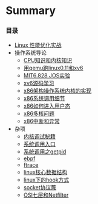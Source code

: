 # Summary

### 目录
* [Linux 性能优化实战](docs/linux-combat.md)
* 操作系统导论
  * [CPU知识和内核知识](docs/ostep/1.md)
  * [用qemu跑linux0.11和xv6](docs/ostep/2.md)
  * [MIT6.828 JOS实验](docs/ostep/3.md)
  * [xv6源码学习](docs/ostep/4.md)
  * [x86架构操作系统内核的实现](docs/ostep/x86-00.md)
  * [x86系统调用细节](docs/ostep/x86-01.md)
  * [x86如何进入用户态](docs/ostep/x86-02.md)
  * [x86多核问题](docs/ostep/x86-03.md)
  * [x86中断和异常](docs/ostep/x86-04.md)
* 杂项
  * [内核调试秘籍](docs/kernel-debug.md)
  * [系统调用入口](docs/syscall.md)
  * [系统调用之getpid](docs/getpid.md)
  * [ebpf](docs/ebpf.md)
  * [ftrace](docs/ftrace.md)
  * [linux核心数据结构](docs/core-data-structure.md)
  * [linux下的hook方式](docs/linux-hook.md)
  * [socket协议簇](docs/protocol-suite.md)
  * [OSI七层和Netfilter](docs/osi_and_netfilter.md)
